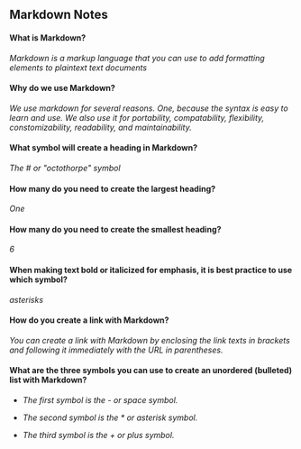 ## Markdown Notes

#### What is Markdown?
*Markdown is a markup language that you can use to add formatting elements to plaintext text documents*

#### Why do we use Markdown?
*We use markdown for several reasons. One, because the syntax is easy to learn and use. We also use it for portability, compatability, flexibility, constomizability, readability, and maintainability.*

#### What symbol will create a heading in Markdown?
*The # or "octothorpe" symbol*

#### How many do you need to create the largest heading?
*One*

#### How many do you need to create the smallest heading?
*6*

#### When making text bold or italicized for emphasis, it is best practice to use which symbol?
*asterisks*

#### How do you create a link with Markdown?
*You can create a link with Markdown by enclosing the link texts in brackets and following it immediately with the URL in parentheses.*

#### What are the three symbols you can use to create an unordered (bulleted) list with Markdown?
- *The first symbol is the - or space symbol.*
* *The second symbol is the * or asterisk symbol.*
+ *The third symbol is the + or plus symbol.*
